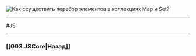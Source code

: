 ![Как осуществить перебор элементов в коллекциях `Map` и `Set`?](https://youtu.be/3kvKFfPteFg?t=509)



___
 #JS 

___

### [[003 JSCore|Назад]]